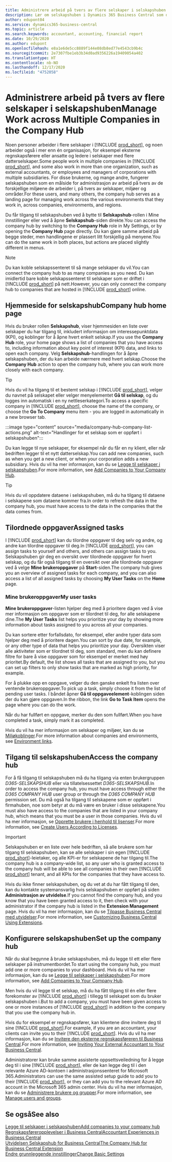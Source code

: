 ```yaml
---
title: Administrere arbeid på tvers av flere selskaper i selskapshuben
description: Lær om selskapshuben i Dynamics 365 Business Central som du bruker til å håndtere arbeidet i flere selskaper.
author: edupont04
ms.service: dynamics365-business-central
ms.topic: article
ms.search.keywords: accountant, accounting, financial report
ms.date: 10/29/2020
ms.author: edupont
ms.openlocfilehash: e8a1e6de5cc8889f144e08db8ed77e4543cb9b4c
ms.sourcegitcommit: 2e7307fbe1eb3b34d0ad9356226a19409054a402
ms.translationtype: HT
ms.contentlocale: nb-NO
ms.lasthandoff: 12/17/2020
ms.locfileid: "4752058"
---
```

# <a name="manage-work-across-multiple-companies-in-the-company-hub"></a><span data-ttu-id="3105a-103">Administrere arbeid på tvers av flere selskaper i selskapshuben</span><span class="sxs-lookup"><span data-stu-id="3105a-103">Manage Work across Multiple Companies in the Company Hub</span></span>

<span data-ttu-id="3105a-104">Noen personer arbeider i flere selskaper i [!INCLUDE [prod_short](includes/prod_short.md)], og noen arbeider også i mer enn én organisasjon, for eksempel eksterne regnskapsførere eller ansatte og ledere i selskaper med flere datterselskaper.</span><span class="sxs-lookup"><span data-stu-id="3105a-104">Some people work in multiple companies in [!INCLUDE [prod_short](includes/prod_short.md)], and some also work in more than one organization, such as external accountants, or employees and managers of corporations with multiple subsidiaries.</span></span> <span data-ttu-id="3105a-105">For disse brukerne, og mange andre, fungerer selskapshuben som en målside for administrasjon av arbeid på tvers av de forskjellige miljøene de arbeider i, på tvers av selskaper, miljøer og områder.</span><span class="sxs-lookup"><span data-stu-id="3105a-105">For these users, and many others, the company hub serves as a landing page for managing work across the various environments that they work in, across companies, environments, and regions.</span></span>  

<span data-ttu-id="3105a-106">Du får tilgang til selskapshuben ved å bytte til **Selskapshub**-rollen i Mine innstillinger eller ved å åpne **Selskapshub**-siden direkte.</span><span class="sxs-lookup"><span data-stu-id="3105a-106">You can access the company hub by switching to the **Company Hub** role in My Settings, or by opening the **Company Hub** page directly.</span></span> <span data-ttu-id="3105a-107">Du kan gjøre samme arbeid på begge steder, men handlingene er plassert litt forskjellig på menyene.</span><span class="sxs-lookup"><span data-stu-id="3105a-107">You can do the same work in both places, but actions are placed slightly different in menus.</span></span>  

> [!NOTE]
> <span data-ttu-id="3105a-108">Du kan koble selskapssenteret til så mange selskaper du vil.</span><span class="sxs-lookup"><span data-stu-id="3105a-108">You can connect the company hub to as many companies as you need.</span></span> <span data-ttu-id="3105a-109">Du kan imidlertid bare koble selskapssenteret til selskaper som er driftet i [!INCLUDE [prod_short](includes/prod_short.md)] på nett.</span><span class="sxs-lookup"><span data-stu-id="3105a-109">However, you can only connect the company hub to companies that are hosted in [!INCLUDE [prod_short](includes/prod_short.md)] online.</span></span>

## <a name="company-hub-home-page"></a><span data-ttu-id="3105a-110">Hjemmeside for selskapshub</span><span class="sxs-lookup"><span data-stu-id="3105a-110">Company hub home page</span></span>

<span data-ttu-id="3105a-111">Hvis du bruker rollen **Selskapshub**, viser hjemmesiden en liste over selskaper du har tilgang til, inkludert informasjon om interessepunktdata (KPI), og koblinger for å åpne hvert enkelt selskap.</span><span class="sxs-lookup"><span data-stu-id="3105a-111">If you use the **Company Hub** role, your home page shows a list of companies that you have access to, including information about key point of interest (KPI) data, and links to open each company.</span></span> <!--You can customize the dashboard to show the data points that you want to see by adding or removing columns. For example, you might want to see taxes that are due, how many open sales documents each company has, or the number of purchase invoices that are due next week. You can configure the view to suit your needs. If you have added many companies, you can use filters to sort your view.--> <span data-ttu-id="3105a-112">Velg **Selskapshub**-handlingen for å åpne selskapshuben, der du kan arbeide nærmere med hvert selskap.</span><span class="sxs-lookup"><span data-stu-id="3105a-112">Choose the **Company Hub** action to open the company hub, where you can work more closely with each company.</span></span>  

> [!TIP]
> <span data-ttu-id="3105a-113">Hvis du vil ha tilgang til et bestemt selskap i [!INCLUDE [prod_short](includes/prod_short.md)], velger du navnet på selskapet eller velger menyelementet **Gå til selskap**, og du logges inn automatisk i en ny nettleserkategori.</span><span class="sxs-lookup"><span data-stu-id="3105a-113">To access a specific company in [!INCLUDE [prod_short](includes/prod_short.md)], choose the name of the company, or choose the **Go To Company** menu item - you are logged in automatically in a new browser tab.</span></span>

:::image type="content" source="media/company-hub-company-list-actions.png" alt-text="Handlinger for et selskap som er oppført i selskapshuben":::

<span data-ttu-id="3105a-115">Du kan legge til nye selskaper, for eksempel når du får en ny klient, eller når bedriften legger til et nytt datterselskap.</span><span class="sxs-lookup"><span data-stu-id="3105a-115">You can add new companies, such as when you get a new client, or when your corporation adds a new subsidiary.</span></span> <span data-ttu-id="3105a-116">Hvis du vil ha mer informasjon, kan du se [Legge til selskaper i selskapshuben](company-hub-add-company.md).</span><span class="sxs-lookup"><span data-stu-id="3105a-116">For more information, see [Add Companies to Your Company Hub](company-hub-add-company.md).</span></span>  

> [!TIP]
> <span data-ttu-id="3105a-117">Hvis du vil oppdatere dataene i selskapshuben, må du ha tilgang til dataene i selskapene som dataene kommer fra.</span><span class="sxs-lookup"><span data-stu-id="3105a-117">In order to refresh the data in the company hub, you must have access to the data in the companies that the data comes from.</span></span>

<!--## Company details

In the **Company Hub** page, you can see more information about each company by choosing the name of the company that you want to learn more about. This opens the **Company Details** pane, where you can see additional information, such as the following:  

* Cash account balances  
* Cash flow forecast  
* Overdue purchase invoices  
* Overdue sales invoices  

> [!TIP]
> You can launch predefined Excel workbooks from the **Reports** tab in the ribbon. These Excel workbooks are designed as ready-to-print key financial statements and reports, but you can also modify them to fit your needs. For more information, see [Analyzing Financial Statements in Microsoft Excel](finance-analyze-excel.md).  

Otherwise, close the details pane and continue to the next company.  -->

## <a name="assigned-tasks"></a><span data-ttu-id="3105a-118">Tilordnede oppgaver</span><span class="sxs-lookup"><span data-stu-id="3105a-118">Assigned tasks</span></span>

<span data-ttu-id="3105a-119">I [!INCLUDE [prod_short](includes/prod_short.md)] kan du tilordne oppgaver til deg selv og andre, og andre kan tilordne oppgaver til deg.</span><span class="sxs-lookup"><span data-stu-id="3105a-119">In [!INCLUDE [prod_short](includes/prod_short.md)], you can assign tasks to yourself and others, and others can assign tasks to you.</span></span> <span data-ttu-id="3105a-120">Selskapshuben gir deg en oversikt over tilordnede oppgaver for hvert selskap, og du får også tilgang til en oversikt over alle tilordnede oppgaver ved å velge **Mine brukeroppgaver** på **Start**-siden.</span><span class="sxs-lookup"><span data-stu-id="3105a-120">The company hub gives you an overview of assigned tasks for each company, and you can also access a list of all assigned tasks by choosing **My User Tasks** on the **Home** page.</span></span>  

<!--In the client company, you also have cues that call out tasks assigned to you in this particular client.  -->

### <a name="my-user-tasks"></a><span data-ttu-id="3105a-121">Mine brukeroppgaver</span><span class="sxs-lookup"><span data-stu-id="3105a-121">My user tasks</span></span>

<span data-ttu-id="3105a-122">**Mine brukeroppgaver**-listen hjelper deg med å prioritere dagen ved å vise mer informasjon om oppgaver som er tilordnet til deg, for alle selskapene dine.</span><span class="sxs-lookup"><span data-stu-id="3105a-122">The **My User Tasks** list helps you prioritize your day by showing more information about tasks assigned to you across all your companies.</span></span>  

<span data-ttu-id="3105a-123">Du kan sortere etter forfallsdato, for eksempel, eller andre typer data som hjelper deg med å prioritere dagen.</span><span class="sxs-lookup"><span data-stu-id="3105a-123">You can sort by due date, for example, or any other type of data that helps you prioritize your day.</span></span> <span data-ttu-id="3105a-124">Oversikten viser alle aktiviteter som er tilordnet til deg, som standard, men du kan definere filtre for bare å vise oppgaver som for eksempel er merket med høy prioritet.</span><span class="sxs-lookup"><span data-stu-id="3105a-124">By default, the list shows all tasks that are assigned to you, but you can set up filters to only show tasks that are marked as high priority, for example.</span></span>  

<span data-ttu-id="3105a-125">For å plukke opp en oppgave, velger du den ganske enkelt fra listen over ventende brukeroppgaver.</span><span class="sxs-lookup"><span data-stu-id="3105a-125">To pick up a task, simply choose it from the list of pending user tasks.</span></span> <span data-ttu-id="3105a-126">I båndet åpner **Gå til oppgaveelement**-koblingen siden der du kan gjøre oppgaven.</span><span class="sxs-lookup"><span data-stu-id="3105a-126">In the ribbon, the link **Go to Task Item** opens the page where you can do the work.</span></span>  

<span data-ttu-id="3105a-127">Når du har fullført en oppgave, merker du den som fullført.</span><span class="sxs-lookup"><span data-stu-id="3105a-127">When you have completed a task, simply mark it as completed.</span></span>  

<span data-ttu-id="3105a-128">Hvis du vil ha mer informasjon om selskaper og miljøer, kan du se [Miljøkoblinger](company-hub-add-company.md#environment-links).</span><span class="sxs-lookup"><span data-stu-id="3105a-128">For more information about companies and environments, see [Environment links](company-hub-add-company.md#environment-links).</span></span>  

## <a name="access-the-company-hub"></a><span data-ttu-id="3105a-129">Tilgang til selskapshuben</span><span class="sxs-lookup"><span data-stu-id="3105a-129">Access the company hub</span></span>

<span data-ttu-id="3105a-130">For å få tilgang til selskapshuben må du ha tilgang via enten brukergruppen *D365-SELSKAPSHUB* eller via tillatelsessettet *D365-SELSKAPSHUB*.</span><span class="sxs-lookup"><span data-stu-id="3105a-130">In order to access the company hub, you must have access through either the *D365 COMPANY HUB* user group or through the *D365 COMPANY HUB*  permission set.</span></span> <span data-ttu-id="3105a-131">Du må også ha tilgang til selskapene som er oppført i firmahuben, noe som betyr at du må være en bruker i disse selskapene.</span><span class="sxs-lookup"><span data-stu-id="3105a-131">You must also have access to the companies that are listed in your company hub, which means that you must be a user in those companies.</span></span> <span data-ttu-id="3105a-132">Hvis du vil ha mer informasjon, se [Opprette brukere i henhold til lisenser](ui-how-users-permissions.md).</span><span class="sxs-lookup"><span data-stu-id="3105a-132">For more information, see [Create Users According to Licenses](ui-how-users-permissions.md).</span></span>  

> [!IMPORTANT]
> <span data-ttu-id="3105a-133">Selskapshuben er en liste over hele bedriften, så alle brukere som har tilgang til selskapshuben, kan se alle selskaper i sin egen [!INCLUDE [prod_short](includes/prod_short.md)]-leietaker, og alle KPI-er for selskapene de har tilgang til.</span><span class="sxs-lookup"><span data-stu-id="3105a-133">The company hub is a company-wide list, so any user who is granted access to the company hub will be able to see all companies in their own [!INCLUDE [prod_short](includes/prod_short.md)] tenant, and all KPIs for the companies that they have access to.</span></span>

<span data-ttu-id="3105a-134">Hvis du ikke finner selskapshuben, og du vet at du har fått tilgang til den, kan du kontakte systemansvarlig hvis selskapshuben er oppført på siden **Administrasjon av utvidelse**.</span><span class="sxs-lookup"><span data-stu-id="3105a-134">If you cannot find the company hub, and you know that you have been granted access to it, then check with your administrator if the company hub is listed in the **Extension Management** page.</span></span> <span data-ttu-id="3105a-135">Hvis du vil ha mer informasjon, kan du se [Tilpasse Business Central med utvidelser](ui-extensions.md).</span><span class="sxs-lookup"><span data-stu-id="3105a-135">For more information, see [Customizing Business Central Using Extensions](ui-extensions.md).</span></span>  

## <a name="set-up-the-company-hub"></a><span data-ttu-id="3105a-136">Konfigurere selskapshuben</span><span class="sxs-lookup"><span data-stu-id="3105a-136">Set up the company hub</span></span>

<span data-ttu-id="3105a-137">Når du skal begynne å bruke selskapshuben, må du legge til ett eller flere selskaper på instrumentbordet.</span><span class="sxs-lookup"><span data-stu-id="3105a-137">To start using the company hub, you must add one or more companies to your dashboard.</span></span> <span data-ttu-id="3105a-138">Hvis du vil ha mer informasjon, kan du se [Legge til selskaper i selskapshuben](company-hub-add-company.md).</span><span class="sxs-lookup"><span data-stu-id="3105a-138">For more information, see [Add Companies to Your Company Hub](company-hub-add-company.md).</span></span>  

<span data-ttu-id="3105a-139">Men hvis du vil legge til et selskap, må du ha fått tilgang til én eller flere forekomster av [!INCLUDE [prod_short](includes/prod_short.md)] i tillegg til selskapet som du bruker selskapshuben i.</span><span class="sxs-lookup"><span data-stu-id="3105a-139">But to add a company, you must have been given access to one or more instances of [!INCLUDE [prod_short](includes/prod_short.md)] in addition to the company that you use the company hub in.</span></span>  

<span data-ttu-id="3105a-140">Hvis du for eksempel er regnskapsfører, kan klientene dine invitere deg til sine [!INCLUDE [prod_short](includes/prod_short.md)].</span><span class="sxs-lookup"><span data-stu-id="3105a-140">For example, if you are an accountant, your clients can invite you to their [!INCLUDE [prod_short](includes/prod_short.md)].</span></span> <span data-ttu-id="3105a-141">Hvis du vil ha mer informasjon, kan du se [Invitere den eksterne regnskapsføreren til Business Central](finance-accounting.md#inviteaccountant).</span><span class="sxs-lookup"><span data-stu-id="3105a-141">For more information, see [Inviting Your External Accountant to Your Business Central](finance-accounting.md#inviteaccountant).</span></span>  

<span data-ttu-id="3105a-142">Administratorer kan bruke samme assisterte oppsettsveiledning for å legge deg til i sine [!INCLUDE [prod_short](includes/prod_short.md)], eller de kan legge deg til i den relevante Azure AD-kontoen i administrasjonssenteret for Microsoft 365.</span><span class="sxs-lookup"><span data-stu-id="3105a-142">Administrators can use the same assisted setup guide to add you to their [!INCLUDE [prod_short](includes/prod_short.md)], or they can add you to the relevant Azure AD account in the Microsoft 365 admin center.</span></span> <span data-ttu-id="3105a-143">Hvis du vil ha mer informasjon, kan du se [Administrere brukere og grupper](/microsoft-365/admin/add-users/?view=o365-worldwide&preserve-view=true).</span><span class="sxs-lookup"><span data-stu-id="3105a-143">For more information, see [Manage users and groups](/microsoft-365/admin/add-users/?view=o365-worldwide&preserve-view=true).</span></span>  

## <a name="see-also"></a><span data-ttu-id="3105a-144">Se også</span><span class="sxs-lookup"><span data-stu-id="3105a-144">See also</span></span>

[<span data-ttu-id="3105a-145">Legge til selskaper i selskapshuben</span><span class="sxs-lookup"><span data-stu-id="3105a-145">Add companies to your company hub</span></span>](company-hub-add-company.md)  
[<span data-ttu-id="3105a-146">Regnskapsføreropplevelser i Business Central</span><span class="sxs-lookup"><span data-stu-id="3105a-146">Accountant Experiences in Business Central</span></span>](finance-accounting.md)  
[<span data-ttu-id="3105a-147">Utvidelsen Selskapshub for Business Central</span><span class="sxs-lookup"><span data-stu-id="3105a-147">The Company Hub for Business Central Extension</span></span>](ui-extensions-company-hub.md)  
[<span data-ttu-id="3105a-148">Endre grunnleggende innstillinger</span><span class="sxs-lookup"><span data-stu-id="3105a-148">Change Basic Settings</span></span>](ui-change-basic-settings.md)  
